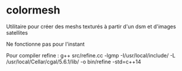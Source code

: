 # colormesh

Utilitaire pour créer des meshs texturés à partir d'un dsm et d'images satellites

Ne fonctionne pas pour l'instant

Pour compiler refine : 
g++ src/refine.cc -lgmp -I/usr/local/include/ -L /usr/local/Cellar/cgal/5.6.1/lib/ -o bin/refine -std=c++14

